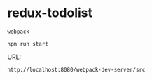 # redux-todolist

```
webpack
```

```
npm run start
```

URL:
```
http://localhost:8080/webpack-dev-server/src
```
